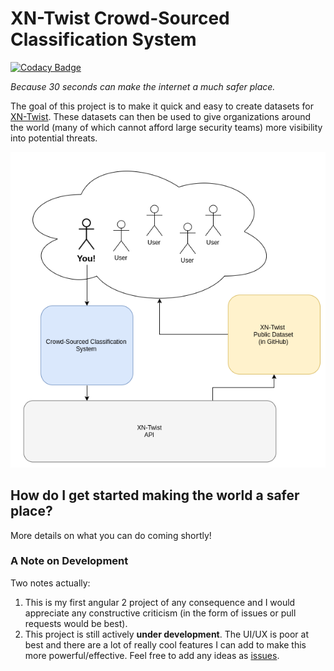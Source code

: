 # XN-Twist Crowd-Sourced Classification System

[![Codacy Badge](https://api.codacy.com/project/badge/Grade/564fcdb652254bb6be8fd8ba4fcde81b)](https://www.codacy.com/app/fhightower/crowd-sourced-dataset-creator?utm_source=github.com&utm_medium=referral&utm_content=xn-twist/crowd-sourced-dataset-creator&utm_campaign=badger)

*Because 30 seconds can make the internet a much safer place.*

The goal of this project is to make it quick and easy to create datasets for [XN-Twist](https://github.com/fhightower/xn_twist). These datasets can then be used to give organizations around the world (many of which cannot afford large security teams) more visibility into potential threats.

![XN-Twist Layout](.images/xn-twist-layout.png?raw=true "XN-Twist Layout")

## How do I get started making the world a safer place?

More details on what you can do coming shortly!

### A Note on Development

Two notes actually:

1. This is my first angular 2 project of any consequence and I would appreciate any constructive criticism (in the form of issues or pull requests would be best).
2. This project is still actively **under development**. The UI/UX is poor at best and there are a lot of really cool features I can add to make this more powerful/effective. Feel free to add any ideas as [issues](https://github.com/xn-twist/crowd-sourced-dataset-creator/issues).

